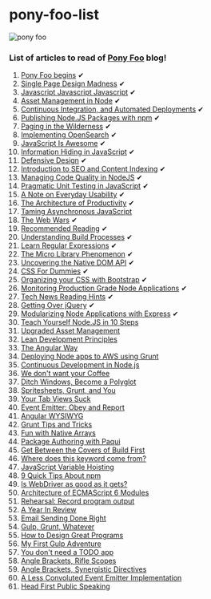 # pony-foo-list 

![pony foo](http://i.imgur.com/eQOLCkZ.png)

### List of articles to read of [Pony Foo](http://blog.ponyfoo.com/) blog!

1. [Pony Foo begins](http://blog.ponyfoo.com/2012/12/25/pony-foo-begins) ✔
2. [Single Page Design Madness](http://blog.ponyfoo.com/2012/12/29/single-page-design-madness) ✔
3. [Javascript Javascript Javascript](http://blog.ponyfoo.com/2013/01/01/javascript-javascript-javascript) ✔
4. [Asset Management in Node](http://blog.ponyfoo.com/2013/01/18/asset-management-in-node) ✔
5. [Continuous Integration, and Automated Deployments](http://blog.ponyfoo.com/2013/01/18/continuous-integration-and-automated-deployments) ✔
6. [Publishing Node.JS Packages with npm](http://blog.ponyfoo.com/2013/01/23/publishing-nodejs-packages-with-npm) ✔
7. [Paging in the Wilderness](http://blog.ponyfoo.com/2013/01/28/paging-in-the-wilderness) ✔
8. [Implementing OpenSearch](http://blog.ponyfoo.com/2013/02/05/implementing-opensearch) ✔
9. [JavaScript Is Awesome](http://blog.ponyfoo.com/2013/02/15/javascript-is-awesome) ✔
10. [Information Hiding in JavaScript](http://blog.ponyfoo.com/2013/02/21/information-hiding-in-javascript) ✔
11. [Defensive Design](http://blog.ponyfoo.com/2013/03/06/defensive-design) ✔
12. [Introduction to SEO and Content Indexing](http://blog.ponyfoo.com/2013/03/12/introduction-to-seo-and-content-indexing) ✔
13. [Managing Code Quality in NodeJS](http://blog.ponyfoo.com/2013/03/22/managing-code-quality-in-nodejs) ✔
14. [Pragmatic Unit Testing in JavaScript](http://blog.ponyfoo.com/2013/03/28/pragmatic-unit-testing-in-javascript) ✔
15. [A Note on Everyday Usability](http://blog.ponyfoo.com/2013/04/01/a-note-on-everyday-usability) ✔
16. [The Architecture of Productivity](http://blog.ponyfoo.com/2013/05/03/the-architecture-of-productivity) ✔
17. [Taming Asynchronous JavaScript](http://blog.ponyfoo.com/2013/05/08/taming-asynchronous-javascript)
18. [The Web Wars](http://blog.ponyfoo.com/2013/05/13/the-web-wars) ✔
19. [Recommended Reading](http://blog.ponyfoo.com/2013/05/21/recommended-reading) ✔
20. [Understanding Build Processes](http://blog.ponyfoo.com/2013/05/22/understanding-build-processes) ✔
21. [Learn Regular Expressions](http://blog.ponyfoo.com/2013/05/27/learn-regular-expressions) ✔
22. [The Micro Library Phenomenon](http://blog.ponyfoo.com/2013/05/30/the-micro-library-phenomenon) ✔
23. [Uncovering the Native DOM API](http://blog.ponyfoo.com/2013/06/10/uncovering-the-native-dom-api) ✔
24. [CSS For Dummies](http://blog.ponyfoo.com/2013/06/24/css-for-dummies) ✔
25. [Organizing your CSS with Bootstrap](http://blog.ponyfoo.com/2013/06/25/organizing-your-css-with-bootstrap) ✔
26. [Monitoring Production Grade Node Applications](http://blog.ponyfoo.com/2013/06/27/monitoring-production-grade-node-applications) ✔
27. [Tech News Reading Hints](http://blog.ponyfoo.com/2013/07/02/tech-news-reading-hints) ✔
28. [Getting Over jQuery](http://blog.ponyfoo.com/2013/07/09/getting-over-jquery) ✔
29. [Modularizing Node Applications with Express](http://blog.ponyfoo.com/2013/07/10/modularizing-node-applications-with-express) ✔
30. [Teach Yourself Node.JS in 10 Steps](http://blog.ponyfoo.com/2013/07/12/teach-yourself-nodejs-in-10-steps)
31. [Upgraded Asset Management](http://blog.ponyfoo.com/2013/07/22/upgraded-asset-management)
32. [Lean Development Principles](http://blog.ponyfoo.com/2013/07/29/lean-development-principles)
33. [The Angular Way](http://blog.ponyfoo.com/2013/08/27/the-angular-way)
34. [Deploying Node apps to AWS using Grunt](http://blog.ponyfoo.com/2013/09/19/deploying-node-apps-to-aws-using-grunt)
35. [Continuous Development in Node.js](http://blog.ponyfoo.com/2013/09/26/continuous-development-in-nodejs)
36. [We don't want your Coffee](http://blog.ponyfoo.com/2013/09/28/we-dont-want-your-coffee)
37. [Ditch Windows, Become a Polyglot](http://blog.ponyfoo.com/2013/10/10/ditch-windows-become-a-polyglot)
38. [Spritesheets, Grunt, and You](http://blog.ponyfoo.com/2013/10/16/spritesheets-grunt-and-you)
39. [Your Tab Views Suck](http://blog.ponyfoo.com/2013/10/18/your-tab-views-suck)
40. [Event Emitter: Obey and Report](http://blog.ponyfoo.com/2013/10/25/event-emitter-obey-and-report)
41. [Angular WYSIWYG](http://blog.ponyfoo.com/2013/11/08/angular-wysiwyg)
42. [Grunt Tips and Tricks](http://blog.ponyfoo.com/2013/11/13/grunt-tips-and-tricks)
43. [Fun with Native Arrays](http://blog.ponyfoo.com/2013/11/19/fun-with-native-arrays)
44. [Package Authoring with Paqui](http://blog.ponyfoo.com/2013/11/26/package-authoring-with-paqui)
45. [Get Between the Covers of Build First](http://blog.ponyfoo.com/2013/12/02/get-between-the-covers-of-build-first)
46. [Where does this keyword come from?](http://blog.ponyfoo.com/2013/12/04/where-does-this-keyword-come-from)
47. [JavaScript Variable Hoisting](http://blog.ponyfoo.com/2013/12/09/javascript-variable-hoisting)
48. [9 Quick Tips About npm](http://blog.ponyfoo.com/2013/12/14/9-quick-tips-about-npm)
49. [Is WebDriver as good as it gets?](http://blog.ponyfoo.com/2013/12/20/is-webdriver-as-good-as-it-gets)
50. [Architecture of ECMAScript 6 Modules](http://blog.ponyfoo.com/2013/12/23/architecture-of-ecmascript-6-modules)
51. [Rehearsal: Record program output](http://blog.ponyfoo.com/2013/12/24/rehearsal-record-program-output)
52. [A Year In Review](http://blog.ponyfoo.com/2014/01/01/a-year-in-review)
53. [Email Sending Done Right](http://blog.ponyfoo.com/2014/01/07/email-sending-done-right)
54. [Gulp, Grunt, Whatever](http://blog.ponyfoo.com/2014/01/09/gulp-grunt-whatever)
55. [How to Design Great Programs](http://blog.ponyfoo.com/2014/01/20/how-to-design-great-programs)
56. [My First Gulp Adventure](http://blog.ponyfoo.com/2014/01/27/my-first-gulp-adventure)
57. [You don't need a TODO app](http://blog.ponyfoo.com/2014/02/02/you-dont-need-a-todo-app)
58. [Angle Brackets, Rifle Scopes](http://blog.ponyfoo.com/2014/02/14/angle-brackets-rifle-scopes)
59. [Angle Brackets, Synergistic Directives](http://blog.ponyfoo.com/2014/02/19/angle-brackets-synergistic-directives)
60. [A Less Convoluted Event Emitter Implementation](http://blog.ponyfoo.com/2014/03/07/a-less-convoluted-event-emitter-implementation)
61. [Head First Public Speaking](http://blog.ponyfoo.com/2014/04/24/head-first-public-speaking)
